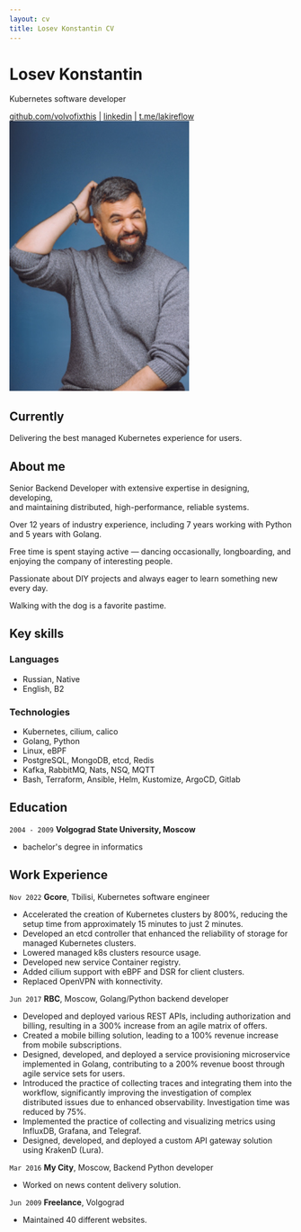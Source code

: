 ```yaml
---
layout: cv
title: Losev Konstantin CV
---
```

# Losev Konstantin
Kubernetes software developer

<div id="webaddress">
<a href="https://github.com/volvofixthis">github.com/volvofixthis</a>
| <a href="https://www.linkedin.com/in/konstantin-losev-574919252/">linkedin</a> 
| <a href="https://t.me/lakireflow">t.me/lakireflow</a>
</div>
<img src="./media/photo3.jpg" height="480px">

## Currently

Delivering the best managed Kubernetes experience for users.

## About me

Senior Backend Developer with extensive expertise in designing, developing,  
and maintaining distributed, high-performance, reliable systems.  

Over 12 years of industry experience, including 7 years working with Python and 5 years with Golang.  

Free time is spent staying active — dancing occasionally, longboarding, and enjoying the company of interesting people.  

Passionate about DIY projects and always eager to learn something new every day.  

Walking with the dog is a favorite pastime.

## Key skills

### Languages

- Russian, Native
- English, B2

### Technologies
- Kubernetes, cilium, calico
- Golang, Python
- Linux, eBPF
- PostgreSQL, MongoDB, etcd, Redis
- Kafka, RabbitMQ, Nats, NSQ, MQTT
- Bash, Terraform, Ansible, Helm, Kustomize, ArgoCD, Gitlab

## Education

`2004 - 2009`
__Volgograd State University, Moscow__

- bachelor's degree in informatics

## Work Experience

`Nov 2022`
__Gcore__, Tbilisi, Kubernetes software engineer

- Accelerated the creation of Kubernetes clusters by 800%, reducing the setup time from approximately 15 minutes to just 2 minutes.
- Developed an etcd controller that enhanced the reliability of storage for managed Kubernetes clusters.
- Lowered managed k8s clusters resource usage.
- Developed new service Container registry.
- Added cilium support with eBPF and DSR for client clusters.
- Replaced OpenVPN with konnectivity.

`Jun 2017`
__RBC__, Moscow, Golang/Python backend developer

- Developed and deployed various REST APIs, including authorization and billing, resulting in a 300% increase from an agile matrix of offers.
- Created a mobile billing solution, leading to a 100% revenue increase from mobile subscriptions.
- Designed, developed, and deployed a service provisioning microservice implemented in Golang, contributing to a 200% revenue boost through agile service sets for users.
- Introduced the practice of collecting traces and integrating them into the workflow, significantly improving the investigation of complex distributed issues due to enhanced observability. Investigation time was reduced by 75%.
- Implemented the practice of collecting and visualizing metrics using InfluxDB, Grafana, and Telegraf.
- Designed, developed, and deployed a custom API gateway solution using KrakenD (Lura).

`Mar 2016`
__My City__, Moscow, Backend Python developer

- Worked on news content delivery solution.

`Jun 2009`
__Freelance__, Volgograd

- Maintained 40 different websites.
